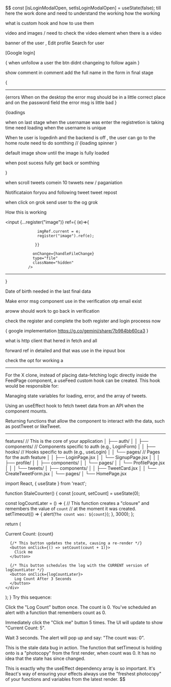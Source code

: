 $$
  const [isLoginModalOpen, setIsLoginModalOpen] = useState(false);
till here the work done and need to understand the working how the working




what is custom hook and how to use them


video and images / need to check the video element when there is a video 

banner of the user , Edit profile
Search for user

[Google login]



{
  when unfollow a user the btn didnt changeing to follow again }

show comment in comment 
  add the full name in the form in final stage 

{
  ***
{errors
When on the desktop the error msg should be in a little correct place
and on the password field the error msg is little bad
}

{loadings

  when on last stage when the usernamae was enter the registretion is taking time need loading when the username is unique

When te user is logedinh and the backend is off , the user can go to the home route need to do somthing // {loading spinner }

default image show until the image is fully loaded

when post sucess fully get back or somthing


}






when scroll tweets comein 10 twwets new / paganiation 




Notificataion
foryou and following tweet
tweet  repost 

when click on grok send user to the og grok




How this is working

<input
              {...register("image")}
                ref={ (e)=>{

                  imgRef.current = e;
                  register("image").ref(e);

                 }}

                onChange={handleFileChange}
                type="file"
                className="hidden"
              />
***




}


Date of birth needed in the last final data

Make error msg component use in the verification otp
email exist

aroww should work to go back in verification

check the register and complete the both register and login proceess now




{
google implementation
https://g.co/gemini/share/7b984bb60ca3
}



what is http client that hered in fetch and all

forward ref in detailed and that was use in the inpuut box

check the opt for working a

*********

For the X clone, instead of placing data-fetching logic directly inside the FeedPage component, a useFeed custom hook can be created. This hook would be responsible for:

Managing state variables for loading, error, and the array of tweets.

Using an useEffect hook to fetch tweet data from an API when the component mounts.

Returning functions that allow the component to interact with the data, such as postTweet or likeTweet.

**********

features/       // This is the core of your application
│   ├── auth/
│   │   ├── components/   // Components specific to auth (e.g., LoginForm)
│   │   ├── hooks/        // Hooks specific to auth (e.g., useLogin)
│   │   └── pages/        // Pages for the auth feature
│   │       ├── LoginPage.jsx
│   │       └── SignupPage.jsx
│   │
│   ├── profile/
│   │   ├── components/
│   │   └── pages/
│   │       └── ProfilePage.jsx
│   │
│   └── tweets/
│       ├── components/
│       │   ├── TweetCard.jsx
│       │   └── CreateTweetForm.jsx
│       └── pages/
│           └── HomePage.jsx





import React, { useState } from 'react';

function StaleCounter() {
  const [count, setCount] = useState(0);

  const logCountLater = () => {
    // This function creates a "closure" and remembers the value of `count`
    // at the moment it was created.
    setTimeout(() => {
      alert(`The count was: ${count}`);
    }, 3000);
  };

  return (
    <div>
      <p>Current Count: {count}</p>

      {/* This button updates the state, causing a re-render */}
      <button onClick={() => setCount(count + 1)}>
        Click me
      </button>

      {/* This button schedules the log with the CURRENT version of logCountLater */}
      <button onClick={logCountLater}>
        Log Count After 3 Seconds
      </button>
    </div>
  );
}
Try this sequence:

Click the "Log Count" button once. The count is 0. You've scheduled an alert with a function that remembers count as 0.

Immediately click the "Click me" button 5 times. The UI will update to show "Current Count: 5".

Wait 3 seconds. The alert will pop up and say: "The count was: 0".

This is the stale data bug in action. The function that setTimeout is holding onto is a "photocopy" from the first render, when count was 0. It has no idea that the state has since changed.

This is exactly why the useEffect dependency array is so important. It's React's way of ensuring your effects always use the "freshest photocopy" of your functions and variables from the latest render.
$$
